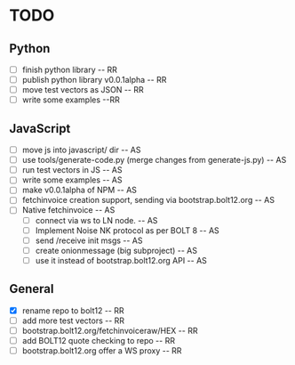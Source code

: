 # TODO

## Python

- [ ] finish python library -- RR
- [ ] publish python library v0.0.1alpha -- RR
- [ ] move test vectors as JSON -- RR
- [ ] write some examples --RR

## JavaScript

- [ ] move js into javascript/ dir -- AS
- [ ] use tools/generate-code.py (merge changes from generate-js.py) -- AS
- [ ] run test vectors in JS -- AS
- [ ] write some examples -- AS
- [ ] make v0.0.1alpha of NPM -- AS
- [ ] fetchinvoice creation support, sending via bootstrap.bolt12.org -- AS
- [ ] Native fetchinvoice -- AS
    - [ ] connect via ws to LN node. -- AS
    - [ ] Implement Noise NK protocol as per BOLT 8 -- AS
    - [ ] send /receive init msgs  -- AS
    - [ ] create onionmessage (big subproject) -- AS
    - [ ] use it instead of bootstrap.bolt12.org API -- AS

## General

- [x] rename repo to bolt12 -- RR
- [ ] add more test vectors -- RR
- [ ] bootstrap.bolt12.org/fetchinvoiceraw/HEX -- RR
- [ ] add BOLT12 quote checking to repo -- RR
- [ ] bootstrap.bolt12.org offer a WS proxy -- RR
